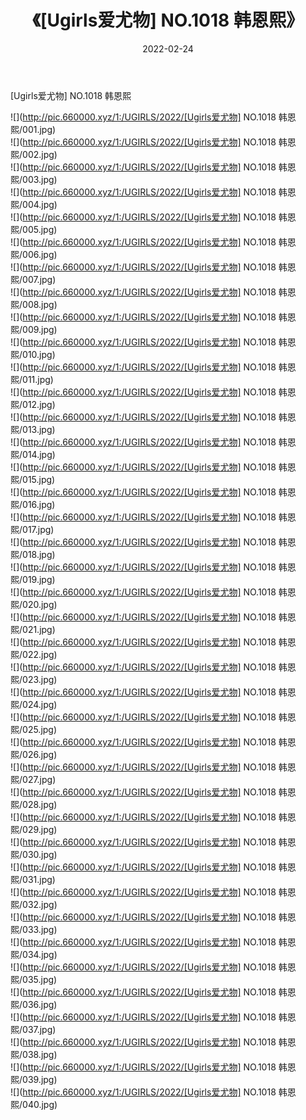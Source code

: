 ﻿---
layout: post
title:  《[Ugirls爱尤物] NO.1018 韩恩熙》
date:   2022-02-24
img: http://pic.660000.xyz/1:/UGIRLS/2022/[Ugirls爱尤物] NO.1018 韩恩熙/000.jpg
categories: [美女, 清纯, 唯美]
---

[Ugirls爱尤物] NO.1018 韩恩熙

 ![](http://pic.660000.xyz/1:/UGIRLS/2022/[Ugirls爱尤物] NO.1018 韩恩熙/001.jpg) <br>![](http://pic.660000.xyz/1:/UGIRLS/2022/[Ugirls爱尤物] NO.1018 韩恩熙/002.jpg) <br>![](http://pic.660000.xyz/1:/UGIRLS/2022/[Ugirls爱尤物] NO.1018 韩恩熙/003.jpg) <br>![](http://pic.660000.xyz/1:/UGIRLS/2022/[Ugirls爱尤物] NO.1018 韩恩熙/004.jpg) <br>![](http://pic.660000.xyz/1:/UGIRLS/2022/[Ugirls爱尤物] NO.1018 韩恩熙/005.jpg) <br>![](http://pic.660000.xyz/1:/UGIRLS/2022/[Ugirls爱尤物] NO.1018 韩恩熙/006.jpg) <br>![](http://pic.660000.xyz/1:/UGIRLS/2022/[Ugirls爱尤物] NO.1018 韩恩熙/007.jpg) <br>![](http://pic.660000.xyz/1:/UGIRLS/2022/[Ugirls爱尤物] NO.1018 韩恩熙/008.jpg) <br>![](http://pic.660000.xyz/1:/UGIRLS/2022/[Ugirls爱尤物] NO.1018 韩恩熙/009.jpg) <br>![](http://pic.660000.xyz/1:/UGIRLS/2022/[Ugirls爱尤物] NO.1018 韩恩熙/010.jpg) <br>![](http://pic.660000.xyz/1:/UGIRLS/2022/[Ugirls爱尤物] NO.1018 韩恩熙/011.jpg) <br>![](http://pic.660000.xyz/1:/UGIRLS/2022/[Ugirls爱尤物] NO.1018 韩恩熙/012.jpg) <br>![](http://pic.660000.xyz/1:/UGIRLS/2022/[Ugirls爱尤物] NO.1018 韩恩熙/013.jpg) <br>![](http://pic.660000.xyz/1:/UGIRLS/2022/[Ugirls爱尤物] NO.1018 韩恩熙/014.jpg) <br>![](http://pic.660000.xyz/1:/UGIRLS/2022/[Ugirls爱尤物] NO.1018 韩恩熙/015.jpg) <br>![](http://pic.660000.xyz/1:/UGIRLS/2022/[Ugirls爱尤物] NO.1018 韩恩熙/016.jpg) <br>![](http://pic.660000.xyz/1:/UGIRLS/2022/[Ugirls爱尤物] NO.1018 韩恩熙/017.jpg) <br>![](http://pic.660000.xyz/1:/UGIRLS/2022/[Ugirls爱尤物] NO.1018 韩恩熙/018.jpg) <br>![](http://pic.660000.xyz/1:/UGIRLS/2022/[Ugirls爱尤物] NO.1018 韩恩熙/019.jpg) <br>![](http://pic.660000.xyz/1:/UGIRLS/2022/[Ugirls爱尤物] NO.1018 韩恩熙/020.jpg) <br>![](http://pic.660000.xyz/1:/UGIRLS/2022/[Ugirls爱尤物] NO.1018 韩恩熙/021.jpg) <br>![](http://pic.660000.xyz/1:/UGIRLS/2022/[Ugirls爱尤物] NO.1018 韩恩熙/022.jpg) <br>![](http://pic.660000.xyz/1:/UGIRLS/2022/[Ugirls爱尤物] NO.1018 韩恩熙/023.jpg) <br>![](http://pic.660000.xyz/1:/UGIRLS/2022/[Ugirls爱尤物] NO.1018 韩恩熙/024.jpg) <br>![](http://pic.660000.xyz/1:/UGIRLS/2022/[Ugirls爱尤物] NO.1018 韩恩熙/025.jpg) <br>![](http://pic.660000.xyz/1:/UGIRLS/2022/[Ugirls爱尤物] NO.1018 韩恩熙/026.jpg) <br>![](http://pic.660000.xyz/1:/UGIRLS/2022/[Ugirls爱尤物] NO.1018 韩恩熙/027.jpg) <br>![](http://pic.660000.xyz/1:/UGIRLS/2022/[Ugirls爱尤物] NO.1018 韩恩熙/028.jpg) <br>![](http://pic.660000.xyz/1:/UGIRLS/2022/[Ugirls爱尤物] NO.1018 韩恩熙/029.jpg) <br>![](http://pic.660000.xyz/1:/UGIRLS/2022/[Ugirls爱尤物] NO.1018 韩恩熙/030.jpg) <br>![](http://pic.660000.xyz/1:/UGIRLS/2022/[Ugirls爱尤物] NO.1018 韩恩熙/031.jpg) <br>![](http://pic.660000.xyz/1:/UGIRLS/2022/[Ugirls爱尤物] NO.1018 韩恩熙/032.jpg) <br>![](http://pic.660000.xyz/1:/UGIRLS/2022/[Ugirls爱尤物] NO.1018 韩恩熙/033.jpg) <br>![](http://pic.660000.xyz/1:/UGIRLS/2022/[Ugirls爱尤物] NO.1018 韩恩熙/034.jpg) <br>![](http://pic.660000.xyz/1:/UGIRLS/2022/[Ugirls爱尤物] NO.1018 韩恩熙/035.jpg) <br>![](http://pic.660000.xyz/1:/UGIRLS/2022/[Ugirls爱尤物] NO.1018 韩恩熙/036.jpg) <br>![](http://pic.660000.xyz/1:/UGIRLS/2022/[Ugirls爱尤物] NO.1018 韩恩熙/037.jpg) <br>![](http://pic.660000.xyz/1:/UGIRLS/2022/[Ugirls爱尤物] NO.1018 韩恩熙/038.jpg) <br>![](http://pic.660000.xyz/1:/UGIRLS/2022/[Ugirls爱尤物] NO.1018 韩恩熙/039.jpg) <br>![](http://pic.660000.xyz/1:/UGIRLS/2022/[Ugirls爱尤物] NO.1018 韩恩熙/040.jpg) <br>